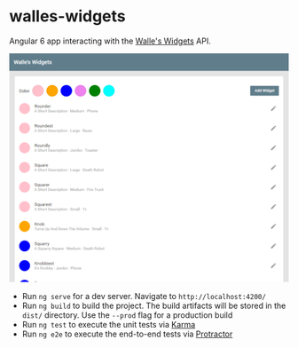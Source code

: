 # walles-widgets

Angular 6 app interacting with the [Walle's Widgets](https://walles-widgets.herokuapp.com/) API.

![Walle's Widgets desktop screenshot](/docs/walles-widgets-desktop.png)

 - Run `ng serve` for a dev server. Navigate to `http://localhost:4200/`
 - Run `ng build` to build the project. The build artifacts will be stored in the `dist/` directory. Use the `--prod` flag for a production build
 - Run `ng test` to execute the unit tests via [Karma](https://karma-runner.github.io)
 - Run `ng e2e` to execute the end-to-end tests via [Protractor](http://www.protractortest.org/)
